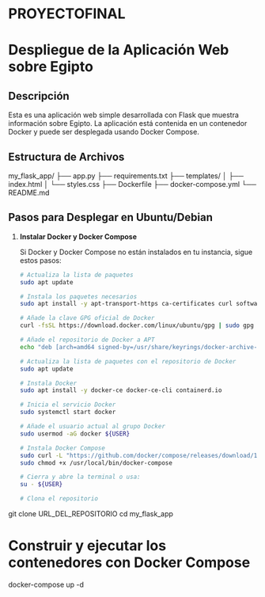 # PROYECTOFINAL
# Despliegue de la Aplicación Web sobre Egipto

## Descripción

Esta es una aplicación web simple desarrollada con Flask que muestra información sobre Egipto. La aplicación está contenida en un contenedor Docker y puede ser desplegada usando Docker Compose.

## Estructura de Archivos
my_flask_app/
├── app.py
├── requirements.txt
├── templates/
│ ├── index.html
│ └── styles.css
├── Dockerfile
├── docker-compose.yml
└── README.md

## Pasos para Desplegar en Ubuntu/Debian

1. **Instalar Docker y Docker Compose**

   Si Docker y Docker Compose no están instalados en tu instancia, sigue estos pasos:

   ```bash
   # Actualiza la lista de paquetes
   sudo apt update

   # Instala los paquetes necesarios
   sudo apt install -y apt-transport-https ca-certificates curl software-properties-common

   # Añade la clave GPG oficial de Docker
   curl -fsSL https://download.docker.com/linux/ubuntu/gpg | sudo gpg --dearmor -o /usr/share/keyrings/docker-archive-keyring.gpg

   # Añade el repositorio de Docker a APT
   echo "deb [arch=amd64 signed-by=/usr/share/keyrings/docker-archive-keyring.gpg] https://download.docker.com/linux/ubuntu $(lsb_release -cs) stable" | sudo tee /etc/apt/sources.list.d/docker.list > /dev/null

   # Actualiza la lista de paquetes con el repositorio de Docker
   sudo apt update

   # Instala Docker
   sudo apt install -y docker-ce docker-ce-cli containerd.io

   # Inicia el servicio Docker
   sudo systemctl start docker

   # Añade el usuario actual al grupo Docker
   sudo usermod -aG docker ${USER}

   # Instala Docker Compose
   sudo curl -L "https://github.com/docker/compose/releases/download/1.29.2/docker-compose-$(uname -s)-$(uname -m)" -o /usr/local/bin/docker-compose
   sudo chmod +x /usr/local/bin/docker-compose

   # Cierra y abre la terminal o usa:
   su - ${USER}

   # Clona el repositorio 
git clone URL_DEL_REPOSITORIO
cd my_flask_app

# Construir y ejecutar los contenedores con Docker Compose
docker-compose up -d


